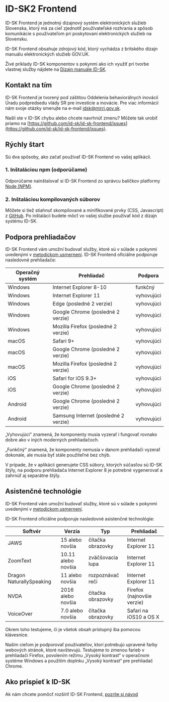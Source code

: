 ID-SK2 Frontend
=====================

ID-SK Frontend je jednotný dizajnový systém elektronických služieb Slovenska, ktorý má za cieľ zjednotiť používateľské rozhrania a spôsob komunikácie s používateľom pri poskytovaní elektronických služieb na Slovensku.

ID-SK Frontend obsahuje zdrojový kód, ktorý vychádza z britského dizajn manuálu elektronických služieb GOV.UK.

Živé príklady ID-SK komponentov s pokynmi ako ich využiť pri tvorbe vlastnej služby nájdete na [Dizajn manuále ID-SK](https://idsk2.gov.sk/).

## Kontakt na tím
ID-SK Frontend je tvorený pod záštitou Oddelenia behaviorálnych inovácií Úradu podpredsedu vlády SR pre investície a inovácie. Pre viac informácií nám svoje otázky smerujte na e-mail idsk@mirri.gov.sk.

Našli ste v ID-SK chybu alebo chcete navrhnúť zmenu? Môžete tak urobiť priamo na [https://github.com/id-sk/id-sk-frontend/issues](https://github.com/id-sk/id-sk-frontend/issues).

## Rýchly štart
Sú dva spôsoby, ako začať používať ID-SK Frontend vo vašej aplikácii.

### 1. Inštaláciou npm (odporúčame)
Odporúčame nainštalovať si ID-SK Frontend zo správcu balíčkov platformy [Node (NPM)](https://www.npmjs.com/package/@id-sk/frontend).

### 2. Inštaláciou kompilovaných súborov
Môžete si tiež stiahnuť skompilované a minifikované prvky (CSS, Javascript) z [GitHub](https://github.com/id-sk/id-sk-frontend/tree/master/dist).
Po inštalácii budete môcť vo vašej službe používať kód z dizajn systému ID-SK.

## Podpora prehliadačov
ID-SK Frontend vám umožní budovať služby, ktoré sú v súlade s pokynmi uvedenými v [metodickom usmernení](https://idsk2.gov.sk/uvod/metodika-ucd).
ID-SK Frontend oficiálne podporuje nasledovné prehliadače:

| Operačný systém | Prehliadač | Podpora |
|--|--|--|
| Windows | Internet Explorer 8-10 | funkčný |
| Windows | Internet Explorer 11 | vyhovujúci |
| Windows | Edge (posledné 2 verzie) | vyhovujúci |
| Windows | Google Chrome (posledné 2 verzie) | vyhovujúci |
| Windows | Mozilla Firefox (posledné 2 verzie) | vyhovujúci |
| macOS | Safari 9+ | vyhovujúci | 
| macOS | Google Chrome (posledné 2 verzie) | vyhovujúci | 
| macOS | Mozilla Firefox (posledné 2 verzie) | vyhovujúci |
| iOS | Safari for iOS 9.3+ | vyhovujúci |
| iOS | Google Chrome (posledné 2 verzie) | vyhovujúci |
| Android | Google Chrome (posledné 2 verzie) | vyhovujúci |
| Android | Samsung Internet (posledné 2 verzie) | vyhovujúci |

„Vyhovujúci“ znamená, že komponenty musia vyzerať i fungovať rovnako dobre ako v iných moderných prehliadačoch.

„Funkčný“ znamená, že komponenty nemusia v danom prehliadači vyzerať dokonale, ale musia byť stále použiteľné bez chýb.

V prípade, že v aplikácii generujete CSS súbory, ktorých súčasťou sú ID-SK štýly, na podporu prehliadača Internet Explorer 8 je potrebné vygenerovať a zahrnúť aj separátne štýly.

## Asistenčné technológie
ID-SK Frontend vám umožní budovať služby, ktoré sú v súlade s pokynmi uvedenými v [metodickom usmernení](https://idsk2.gov.sk/uvod/metodika-ucd).

ID-SK Frontend oficiálne podporuje nasledovné asistenčné technológie:

| Softvér| Verzia| Typ| Prehliadač |
|--|--|--|--|
| JAWS | 15 alebo novšia | čítačka obrazovky | Internet Explorer 11 |
| ZoomText | 10.11 alebo novšia | zväčšovacia lupa | Internet Explorer 11 |
| Dragon NaturallySpeaking | 11 alebo novšia | rozpoznávač reči | Internet Explorer 11 |
| NVDA | 2016 alebo novšia | čítačka obrazovky | Firefox (najnovšie verzie) |
| VoiceOver | 7.0 alebo novšia | čítačka obrazovky | Safari na iOS10 a OS X |

Okrem toho testujeme, či je všetok obsah prístupný iba pomocou klávesnice.

Naším cieľom je podporovať používateľov, ktorí potrebujú upravené farby webových stránok, ktoré navštevujú. Testujeme to zmenou farieb v prehliadači Firefox, povolením režimu „Vysoký kontrast“ v operačnom systéme Windows a použitím doplnku „Vysoký kontrast“ pre prehliadač Chrome.

## Ako prispieť k ID-SK

Ak nám chcete pomôcť rozšíriť ID-SK Frontend, [pozrite si návod](https://github.com/id-sk/id-sk-frontend/blob/master/CONTRIBUTING.md)
